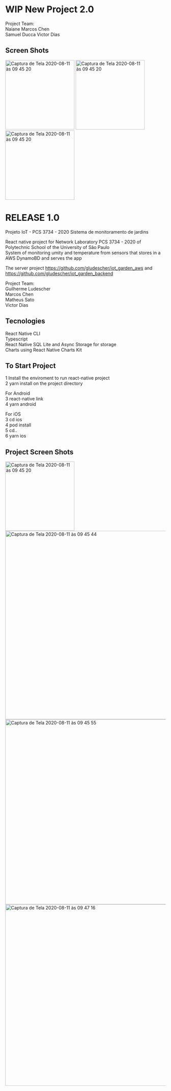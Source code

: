 # WIP New Project 2.0

Project Team:  
Naiane 
Marcos Chen  
Samuel Ducca
Victor Dias 

## Screen Shots
<img width="217" alt="Captura de Tela 2020-08-11 às 09 45 20" src="https://user-images.githubusercontent.com/22487037/134823350-ab4aad59-9a7a-41d7-a240-ebe9ef70d30a.jpeg">
<img width="217" alt="Captura de Tela 2020-08-11 às 09 45 20" src="https://user-images.githubusercontent.com/22487037/134823352-35dd9e22-1461-4032-8f8c-516ccd1f20b3.jpeg">
<img width="217" alt="Captura de Tela 2020-08-11 às 09 45 20" src="https://user-images.githubusercontent.com/22487037/134823355-7150b551-d47f-4f83-9849-442baefa65ee.jpeg">


# RELEASE 1.0
Projeto IoT  - PCS 3734 - 2020
Sistema de monitoramento de jardins

React native project for Network Laboratory PCS 3734 - 2020 of Polytechnic School of the University of São Paulo  
System of monitoring umity and temperature from sensors that stores in a AWS DynamoBD and serves the app

The server project https://github.com/gludescher/iot_garden_aws and https://github.com/gludescher/iot_garden_backend

Project Team:  
Guilherme Ludescher  
Marcos Chen  
Matheus Sato  
Victor Dias  

## Tecnologies
React Native CLI  
Typescript  
React Native SQL Lite and Async Storage for storage  
Charts using React Native Charts Kit  

## To Start Project
1 Install the enviroment to run react-native project  
2 yarn install on the project directory  

For Android  
3 react-native link  
4 yarn android    

For iOS  
3 cd ios  
4 pod install  
5 cd..  
6 yarn ios  

## Project Screen Shots  
<img width="217" alt="Captura de Tela 2020-08-11 às 09 45 20" src="https://user-images.githubusercontent.com/22487037/89898610-60ef1200-dbb7-11ea-85ed-b22a5955e1e7.png">  
<img width="590" alt="Captura de Tela 2020-08-11 às 09 45 44" src="https://user-images.githubusercontent.com/22487037/89898639-6f3d2e00-dbb7-11ea-9972-31ae92737361.png">
<img width="579" alt="Captura de Tela 2020-08-11 às 09 45 55" src="https://user-images.githubusercontent.com/22487037/89898657-75cba580-dbb7-11ea-978b-3eac9119eb42.png">
<img width="568" alt="Captura de Tela 2020-08-11 às 09 47 16" src="https://user-images.githubusercontent.com/22487037/89898795-b0cdd900-dbb7-11ea-9db3-714900ee733e.png">
